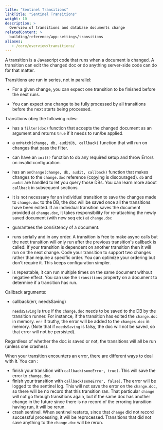 ```yaml
---
title: "Sentinel Transitions"
linkTitle: "Sentinel Transitions"
weight: 10
description: >
  Overview of transitions and database documents change
relatedContent: >  
  building/reference/app-settings/transitions
aliases:
   - /core/overview/transitions/
---
```


A transition is a Javascript code that runs when a document is changed.  A
transition can edit the changed doc or do anything server-side code can do for
that matter.

Transitions are run in series, not in parallel:

* For a given change, you can expect one transition to be finished before the
  next runs.

* You can expect one change to be fully processed by all transitions before
  the next starts being processed.

Transitions obey the following rules:

* has a `filter(doc)` function that accepts the changed document as an argument and
  returns `true` if it needs to run/be applied.

* a `onMatch(change, db, auditDb, callback)` function that will run on changes
  that pass the filter.
  
* can have an `init()` function to do any required setup and throw Errors on invalid
  configuration.

* has an `onChange(change, db, audit, callback)` function that makes changes to
  the `change.doc` reference (copying is discouraged). `db` and `audit` are
  handled to let you query those DBs. You can learn more about `callback` in subsequent sections.

* It is not necessary for an individual transition to save the changes made to `change.doc` to the DB, the doc will be saved once all the transitions have been edited.
If an individual transition saves the document provided at `change.doc`, it takes responsibility for re-attaching the newly saved document (with new seq etc) at `change.doc`

* guarantees the consistency of a document.

* runs serially and in any order.  A transition is free to make async calls but
  the next transition will only run after the previous transition's callback
  is called. If your transition is dependent on another transition then it will
  run on the next change.  Code your transition to support two changes rather
  than require a specific order.  You can optimize your ordering but don't
  require it.  This keeps configuration simpler.

* is repeatable, it can run multiple times on the same document without
  negative effect.  You can use the `transitions` property on a document to
  determine if a transition has run.


Callback arguments:

* callback(err, needsSaving)

   `needsSaving` is true if the `change.doc` needs to be saved to the DB by the transition runner. For instance, if the transition has edited the `change.doc` in memory.
   `err` if truthy, the error will be added to the `changes.doc` in memory. (Note that if `needsSaving` is falsy, the doc will not be saved, so that error will not be persisted).

Regardless of whether the doc is saved or not, the transitions will all be run (unless one crashes).

When your transition encounters an error, there are different ways to deal with it. You can :
- finish your transition with `callback(someError, true)`. This will save the error to `change.doc`.
- finish your transition with `callback(someError, false)`. The error will be logged to the sentinel log. This will not save the error on the `change.doc`, so there will be no record that this transition ran. That particular `change` will not go through transitions again, but if the same doc has another change in the future since there is no record of the erroring transition having run, it will be rerun.
- crash sentinel. When sentinel restarts, since that `change` did not record successful processing, it will be reprocessed. Transitions that did not save anything to the `change.doc` will be rerun.
